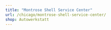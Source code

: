```yaml
---
title: "Montrose Shell Service Center"
url: /chicago/montrose-shell-service-center/
shop: Autowerkstatt
---
```


